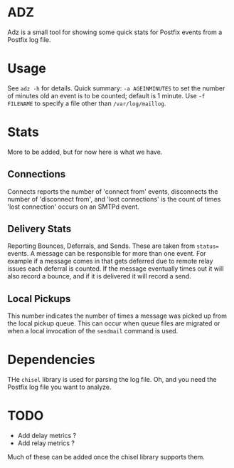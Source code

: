 # ADZ

Adz is a small tool for showing some quick stats for Postfix events from a Postfix log file. 

# Usage

See `adz -h` for details. Quick summary: `-a AGEINMINUTES` to set the number of
minutes old an event is to be counted; default is 1 minute. Use `-f FILENAME`
to specify a file other than `/var/log/maillog`.

# Stats

More to be added, but for now here is what we have.

## Connections

Connects reports the number of 'connect from' events, disconnects the number of
'disconnect from', and 'lost connections' is the count of times 'lost
connection' occurs on an SMTPd event.

## Delivery Stats

Reporting Bounces, Deferrals, and Sends. These are taken from `status=` events.
A message can be responsible for more than one event. For example if a message
comes in that gets deferred due to remote relay issues each deferral is
counted. If the message eventually times out it will also record a bounce, and
if it is delivered it will record a send.

## Local Pickups

This number indicates the number of times a message was picked up from the
local pickup queue. This can occur when queue files are migrated or when a
local invocation of the `sendmail` command is used.

# Dependencies

THe `chisel` library is used for parsing the log file. Oh, and you need the
Postfix log file you want to analyze.

# TODO

* Add delay metrics ?
* Add relay metrics ?

Much of these can be added once the chisel library supports them.
